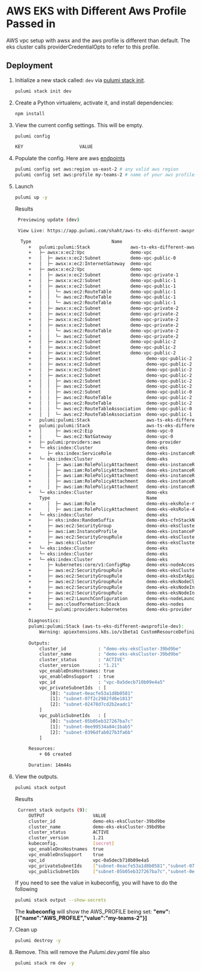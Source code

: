 
# AWS EKS with Different Aws Profile Passed in

AWS vpc setup with awsx and the aws profile is different than default.  The eks cluster calls providerCredentialOpts to refer to this profile.

## Deployment

1. Initialize a new stack called: `dev` via [pulumi stack init](https://www.pulumi.com/docs/reference/cli/pulumi_stack_init/).

   ```bash
   pulumi stack init dev
   ```

1. Create a Python virtualenv, activate it, and install dependencies:
   ```bash
   npm install
   ```

1. View the current config settings. This will be empty.

   ```bash
   pulumi config
   ```

   ```bash
   KEY                     VALUE
   ```

1. Populate the config.  Here are aws [endpoints](https://docs.aws.amazon.com/general/latest/gr/rande.html)
      ```bash
   pulumi config set aws:region us-east-2 # any valid aws region
   pulumi config set aws:profile my-teams-2 # name of your aws profile in .aws/credentials
   ```

1. Launch

   ```bash
   pulumi up -y
   ```

   Results
   ```bash
    Previewing update (dev)

    View Live: https://app.pulumi.com/shaht/aws-ts-eks-different-awsprofile/dev/updates/1

     Type                              Name                                 Status       
        +   pulumi:pulumi:Stack               aws-ts-eks-different-awsprofile-dev  creating...  
        +   ├─ awsx:x:ec2:Vpc                 demo-vpc                             creating.    
        +   │  ├─ awsx:x:ec2:Subnet           demo-vpc-public-0                    creating..   
        +   │  ├─ awsx:x:ec2:InternetGateway  demo-vpc                             creating..   
        +   ├─ awsx:x:ec2:Vpc                 demo-vpc                             created      
        +   │  ├─ awsx:x:ec2:Subnet           demo-vpc-private-1                   creating...  
        +   │  ├─ awsx:x:ec2:Subnet           demo-vpc-public-1                    created      
        +   │  ├─ awsx:x:ec2:Subnet           demo-vpc-public-1                    created      
        +   │  │  └─ aws:ec2:RouteTable       demo-vpc-public-1                    creating     
        +   │  │  └─ aws:ec2:RouteTable       demo-vpc-public-1                    creating     
        +   │  │  └─ aws:ec2:RouteTable       demo-vpc-public-1                    creating     
        +   │  ├─ awsx:x:ec2:Subnet           demo-vpc-private-2                   created      
        +   │  ├─ awsx:x:ec2:Subnet           demo-vpc-private-2                   created      
        +   │  ├─ awsx:x:ec2:Subnet           demo-vpc-private-2                   created      
        +   │  ├─ awsx:x:ec2:Subnet           demo-vpc-private-2                   created      
        +   │  │  └─ aws:ec2:RouteTable       demo-vpc-private-2                   creating     
        +   │  │  └─ aws:ec2:Subnet           demo-vpc-private-2                   creating     
        +   │  ├─ awsx:x:ec2:Subnet           demo-vpc-public-2                    created      
        +   │  ├─ awsx:x:ec2:Subnet           demo-vpc-public-2                    created      
        +   │  ├─ awsx:x:ec2:Subnet           demo-vpc-public-2                    created      
        +   │  ├─ awsx:x:ec2:Subnet                 demo-vpc-public-2                    created      
        +   │  ├─ awsx:x:ec2:Subnet                 demo-vpc-public-2                    created      
        +   │  ├─ awsx:x:ec2:Subnet                 demo-vpc-public-2                    created      
        +   │  ├─ awsx:x:ec2:Subnet                 demo-vpc-public-2                    created      
        +   │  │  ├─ aws:ec2:Subnet                 demo-vpc-public-2                    creating     
        +   │  │  ├─ aws:ec2:Subnet                 demo-vpc-public-2                    creating     
        +   │  │  ├─ aws:ec2:Subnet                 demo-vpc-public-0                    created      
        +   │  │  ├─ aws:ec2:RouteTable             demo-vpc-public-2                    created      
        +   │  │  ├─ aws:ec2:RouteTable             demo-vpc-public-2                    created      
        +   │  │  └─ aws:ec2:RouteTableAssociation  demo-vpc-public-0                    created      
        +   │  │  └─ aws:ec2:RouteTableAssociation  demo-vpc-public-1                    created      
        +   pulumi:pulumi:Stack                     aws-ts-eks-different-awsprofile-dev  creating.    
        +   pulumi:pulumi:Stack                     aws-ts-eks-different-awsprofile-dev  creating..   
        +   │     ├─ aws:ec2:Eip                    demo-vpc-0                           created      
        +   │     └─ aws:ec2:NatGateway             demo-vpc-0                           creating..   
        +   ├─ pulumi:providers:aws                 demo-provider                        created      
        +   └─ eks:index:Cluster                    demo-eks                             creating...  
        +      ├─ eks:index:ServiceRole             demo-eks-instanceRole                creating.    
        +   └─ eks:index:Cluster                    demo-eks                               creating...  
        +      │  ├─ aws:iam:RolePolicyAttachment   demo-eks-instanceRole-03516f97         created      
        +      │  ├─ aws:iam:RolePolicyAttachment   demo-eks-instanceRole-e1b295bd         created      
        +      │  ├─ aws:iam:RolePolicyAttachment   demo-eks-instanceRole-e1b295bd         created      
        +      │  ├─ aws:iam:RolePolicyAttachment   demo-eks-instanceRole-e1b295bd         created      
        +      │  ├─ aws:iam:RolePolicyAttachment   demo-eks-instanceRole-e1b295bd         created      
        +   └─ eks:index:Cluster                    demo-eks                               creating     
            Type                                    Name                                   Status       Info
        +      │  ├─ aws:iam:Role                   demo-eks-eksRole-role                  created      
        +      │  ├─ aws:iam:RolePolicyAttachment   demo-eks-eksRole-4b490823              created      
        +   └─ eks:index:Cluster                    demo-eks                               creating..   
        +      ├─ eks:index:RandomSuffix            demo-eks-cfnStackName                  created      
        +      ├─ aws:ec2:SecurityGroup             demo-eks-eksClusterSecurityGroup            created      
        +      ├─ aws:iam:InstanceProfile           demo-eks-instanceProfile                    created      
        +      ├─ aws:ec2:SecurityGroupRule         demo-eks-eksClusterInternetEgressRule       created      
        +      ├─ aws:eks:Cluster                   demo-eks-eksCluster                         created      Cl
        +   └─ eks:index:Cluster                    demo-eks                                    creating.    
        +   └─ eks:index:Cluster                    demo-eks                                    creating...  
        +   └─ eks:index:Cluster                    demo-eks                                    creating..   
        +      ├─ kubernetes:core/v1:ConfigMap      demo-eks-nodeAccess                         created     
        +      ├─ aws:ec2:SecurityGroupRule         demo-eks-eksClusterIngressRule              created     
        +      ├─ aws:ec2:SecurityGroupRule         demo-eks-eksExtApiServerClusterIngressRule  created     
        +      ├─ aws:ec2:SecurityGroupRule         demo-eks-eksNodeClusterIngressRule          created     
        +      ├─ aws:ec2:SecurityGroupRule         demo-eks-eksNodeIngressRule                 created     
        +      ├─ aws:ec2:SecurityGroupRule         demo-eks-eksNodeInternetEgressRule          created     
        +      ├─ aws:ec2:LaunchConfiguration       demo-eks-nodeLaunchConfiguration            created     
        +      ├─ aws:cloudformation:Stack          demo-eks-nodes                              created     
        +      └─ pulumi:providers:kubernetes       demo-eks-provider                           created     
        
        Diagnostics:
        pulumi:pulumi:Stack (aws-ts-eks-different-awsprofile-dev):
            Warning: apiextensions.k8s.io/v1beta1 CustomResourceDefinition is deprecated in v1.16+, unavailable in v1.22+; use apiextensions.k8s.io/v1 CustomResourceDefinition
        
        Outputs:
            cluster_id            : "demo-eks-eksCluster-39bd9be"
            cluster_name          : "demo-eks-eksCluster-39bd9be"
            cluster_status        : "ACTIVE"
            cluster_version       : "1.21"
            vpc_enableDnsHostnames: true
            vpc_enableDnsSupport  : true
            vpc_id                : "vpc-0a5decb710b09e4a5"
            vpc_privateSubnetIds  : [
                [0]: "subnet-0eacfe53a1d8b0581"
                [1]: "subnet-07f2c2982fd6e1013"
                [2]: "subnet-02478d7cd2b2eadc1"
            ]
            vpc_publicSubnetIds   : [
                [0]: "subnet-05b05eb327267ba7c"
                [1]: "subnet-0ee99534a84c1bab5"
                [2]: "subnet-0396dfab027b3fa6b"
            ]

        Resources:
            + 66 created

        Duration: 14m44s

1. View the outputs.
   ```bash
   pulumi stack output
   ```

   Results
   ```bash
    Current stack outputs (9):
        OUTPUT                  VALUE
        cluster_id              demo-eks-eksCluster-39bd9be
        cluster_name            demo-eks-eksCluster-39bd9be
        cluster_status          ACTIVE
        cluster_version         1.21
        kubeconfig.             [secret]
        vpc_enableDnsHostnames  true
        vpc_enableDnsSupport    true
        vpc_id                  vpc-0a5decb710b09e4a5
        vpc_privateSubnetIds    ["subnet-0eacfe53a1d8b0581","subnet-07f2c2982fd6e1013","subnet-02478d7cd2b2eadc1"]
        vpc_publicSubnetIds     ["subnet-05b05eb327267ba7c","subnet-0ee99534a84c1bab5","subnet-0396dfab027b3fa6b"]
   ```

   If you need to see the value in kubeconfig, you will have to do the following
   ```bash
   pulumi stack output --show-secrets
   ```

   The **kubeconfig** will show the AWS_PROFILE being set: 
   **"env":[{"name":"AWS_PROFILE","value":"my-teams-2"}]** 

1. Clean up
   ```bash
   pulumi destroy -y
   ```

1. Remove.  This will remove the *Pulumi.dev.yaml* file also
   ```bash
   pulumi stack rm dev -y
   ```